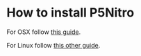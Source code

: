 How to install P5Nitro
======================

For OSX follow [this guide](https://github.com/davidedc/P5Nitro/blob/master/Docs/How%20to%20export%20P5Nitro%20as%20an%20app%20-%20OSX.md).

For Linux follow [this other guide](https://github.com/davidedc/P5Nitro/blob/master/Docs/How%20to%20install%20and%20run%20P5Nitro%20-%20Linux.md).
